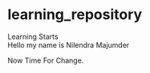 # learning_repository
Learning Starts
<br/>
Hello my name is Nilendra Majumder

Now Time For Change.
